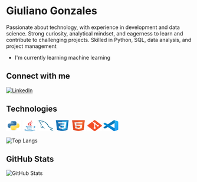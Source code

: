 # Giuliano Gonzales

Passionate about technology, with experience in development and data science. Strong curiosity, analytical mindset, and eagerness to learn and contribute to challenging projects. Skilled in Python, SQL, data analysis, and project management
- I'm currently learning machine learning

## Connect with me
[![LinkedIn](https://img.shields.io/badge/LinkedIn-0077B5?style=for-the-badge&logo=linkedin&logoColor=white)](https://www.linkedin.com/in/giulianogonzales/)

## Technologies
<div style="display: inline_block">
  <img alt="giu-Python" height="30" width="40" src="https://raw.githubusercontent.com/devicons/devicon/master/icons/python/python-original.svg">
  <img alt="giu-Java" height="30" width="40" src="https://raw.githubusercontent.com/devicons/devicon/master/icons/java/java-original.svg">
  <img alt="giu-MySQL" height="30" width="40" src="https://raw.githubusercontent.com/devicons/devicon/master/icons/mysql/mysql-original.svg">
  <img alt="giu-CSS3" height="30" width="40" src="https://raw.githubusercontent.com/devicons/devicon/master/icons/css3/css3-original.svg">
  <img alt="giu-HTML5" height="30" width="40" src="https://raw.githubusercontent.com/devicons/devicon/master/icons/html5/html5-original.svg">
  <img alt="giu-git" height="30" width="40" src="https://raw.githubusercontent.com/devicons/devicon/master/icons/git/git-original.svg">
  <img alt="giu-VsCode" height="30" width="40" src="https://raw.githubusercontent.com/devicons/devicon/master/icons/vscode/vscode-original.svg">
</div>

![Top Langs](https://github-readme-stats-git-masterrstaa-rickstaa.vercel.app/api/top-langs/?username=giugonzales07&layout=compact&bg_color=000&border_color=30A3DC&title_color=E94D5F&text_color=FFF)

## GitHub Stats
![GitHub Stats](https://github-readme-stats.vercel.app/api?username=giugonzales07&theme=transparent&bg_color=000&border_color=30A3DC&show_icons=true&icon_color=30A3DC&hide_title=true&title_color=E94D5F&text_color=FFF&hide=issues)
